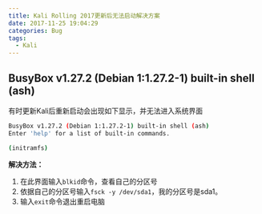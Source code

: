 ```yaml
---
title: Kali Rolling 2017更新后无法启动解决方案
date: 2017-11-25 19:04:29
categories: Bug
tags:
  - Kali
---
```


## BusyBox v1.27.2 (Debian 1:1.27.2-1) built-in shell (ash)
有时更新Kali后重新启动会出现如下显示，并无法进入系统界面
```bash
BusyBox v1.27.2 (Debian 1:1.27.2-1) built-in shell (ash)
Enter 'help' for a list of built-in commands.

(initramfs)
```
**解决方法：**
1. 在此界面输入`blkid`命令，查看自己的分区号
2. 依据自己的分区号输入`fsck -y /dev/sda1`，我的分区号是sda1。
3. 输入`exit`命令退出重启电脑